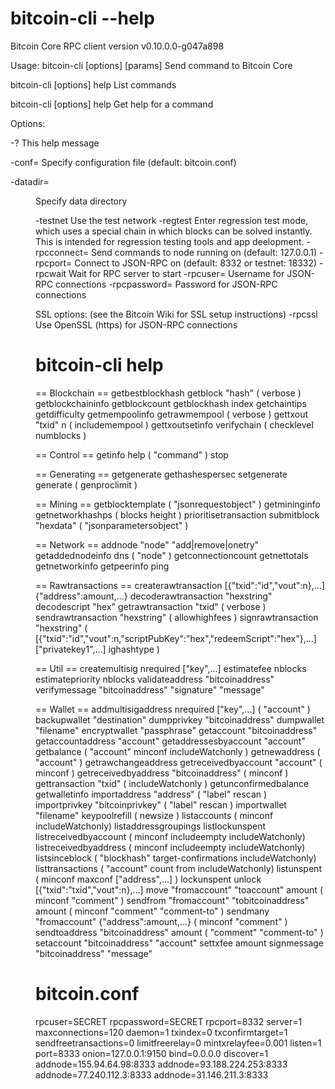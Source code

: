 # bitcoin-cli --help

Bitcoin Core RPC client version v0.10.0.0-g047a898


Usage:
  bitcoin-cli [options] <command> [params]  Send command to Bitcoin Core
  
  bitcoin-cli [options] help                List commands
  
  bitcoin-cli [options] help <command>      Get help for a command
  

Options:

  -?                     This help message
  
  -conf=<file>           Specify configuration file (default: bitcoin.conf)
  
  -datadir=<dir>         Specify data directory
  
  -testnet               Use the test network
  -regtest               Enter regression test mode, which uses a special chain in which blocks can be solved instantly. This is intended for regression testing tools and app deelopment.
  -rpcconnect=<ip>       Send commands to node running on <ip> (default: 127.0.0.1)
  -rpcport=<port>        Connect to JSON-RPC on <port> (default: 8332 or testnet: 18332)
  -rpcwait               Wait for RPC server to start
  -rpcuser=<user>        Username for JSON-RPC connections
  -rpcpassword=<pw>      Password for JSON-RPC connections

SSL options: (see the Bitcoin Wiki for SSL setup instructions)
  -rpcssl                Use OpenSSL (https) for JSON-RPC connections
  
# bitcoin-cli help

== Blockchain ==
getbestblockhash
getblock "hash" ( verbose )
getblockchaininfo
getblockcount
getblockhash index
getchaintips
getdifficulty
getmempoolinfo
getrawmempool ( verbose )
gettxout "txid" n ( includemempool )
gettxoutsetinfo
verifychain ( checklevel numblocks )

== Control ==
getinfo
help ( "command" )
stop

== Generating ==
getgenerate
gethashespersec
setgenerate generate ( genproclimit )

== Mining ==
getblocktemplate ( "jsonrequestobject" )
getmininginfo
getnetworkhashps ( blocks height )
prioritisetransaction <txid> <priority delta> <fee delta>
submitblock "hexdata" ( "jsonparametersobject" )

== Network ==
addnode "node" "add|remove|onetry"
getaddednodeinfo dns ( "node" )
getconnectioncount
getnettotals
getnetworkinfo
getpeerinfo
ping

== Rawtransactions ==
createrawtransaction [{"txid":"id","vout":n},...] {"address":amount,...}
decoderawtransaction "hexstring"
decodescript "hex"
getrawtransaction "txid" ( verbose )
sendrawtransaction "hexstring" ( allowhighfees )
signrawtransaction "hexstring" ( [{"txid":"id","vout":n,"scriptPubKey":"hex","redeemScript":"hex"},...] ["privatekey1",...]
ighashtype )

== Util ==
createmultisig nrequired ["key",...]
estimatefee nblocks
estimatepriority nblocks
validateaddress "bitcoinaddress"
verifymessage "bitcoinaddress" "signature" "message"

== Wallet ==
addmultisigaddress nrequired ["key",...] ( "account" )
backupwallet "destination"
dumpprivkey "bitcoinaddress"
dumpwallet "filename"
encryptwallet "passphrase"
getaccount "bitcoinaddress"
getaccountaddress "account"
getaddressesbyaccount "account"
getbalance ( "account" minconf includeWatchonly )
getnewaddress ( "account" )
getrawchangeaddress
getreceivedbyaccount "account" ( minconf )
getreceivedbyaddress "bitcoinaddress" ( minconf )
gettransaction "txid" ( includeWatchonly )
getunconfirmedbalance
getwalletinfo
importaddress "address" ( "label" rescan )
importprivkey "bitcoinprivkey" ( "label" rescan )
importwallet "filename"
keypoolrefill ( newsize )
listaccounts ( minconf includeWatchonly)
listaddressgroupings
listlockunspent
listreceivedbyaccount ( minconf includeempty includeWatchonly)
listreceivedbyaddress ( minconf includeempty includeWatchonly)
listsinceblock ( "blockhash" target-confirmations includeWatchonly)
listtransactions ( "account" count from includeWatchonly)
listunspent ( minconf maxconf  ["address",...] )
lockunspent unlock [{"txid":"txid","vout":n},...]
move "fromaccount" "toaccount" amount ( minconf "comment" )
sendfrom "fromaccount" "tobitcoinaddress" amount ( minconf "comment" "comment-to" )
sendmany "fromaccount" {"address":amount,...} ( minconf "comment" )
sendtoaddress "bitcoinaddress" amount ( "comment" "comment-to" )
setaccount "bitcoinaddress" "account"
settxfee amount
signmessage "bitcoinaddress" "message"


# bitcoin.conf
rpcuser=SECRET
rpcpassword=SECRET
rpcport=8332
server=1
maxconnections=120
daemon=1
txindex=0
txconfirmtarget=1
sendfreetransactions=0
limitfreerelay=0
mintxrelayfee=0.001
listen=1
port=8333
onion=127.0.0.1:9150
bind=0.0.0.0
discover=1
addnode=155.94.64.98:8333
addnode=93.188.224.253:8333
addnode=77.240.112.3:8333
addnode=31.146.211.3:8333
